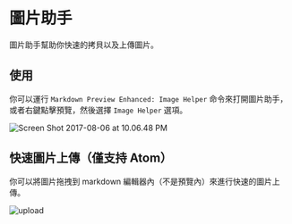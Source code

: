 # 圖片助手
圖片助手幫助你快速的拷貝以及上傳圖片。  

## 使用

你可以運行 `Markdown Preview Enhanced: Image Helper` 命令來打開圖片助手，或者右鍵點擊預覽，然後選擇 `Image Helper` 選項。  


![Screen Shot 2017-08-06 at 10.06.48 PM](https://i.loli.net/2017/08/07/5987d95bae68b.png)


## 快速圖片上傳（僅支持 Atom）

你可以將圖片拖拽到 markdown 編輯器內（不是預覽內）來進行快速的圖片上傳。  

![upload](https://i.loli.net/2017/08/07/5987db34cb33c.gif)

